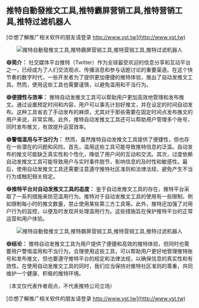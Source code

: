 ## **推特自動發推文工具,推特霸屏营销工具,推特营销工具,推特过滤机器人**

[😍想了解推广相关软件的朋友请登录 http://www.vst.tw](http://www.vst.tw)

 <center><img src="https://vst.tw/MP4/tuiguang/png/8.png" alt="推特自動發推文工具,推特霸屏营销工具,推特营销工具,推特过滤机器人"></center>

**😄简介：**
社交媒体平台推特（Twitter）作为全球最受欢迎的信息分享和互动平台之一，已经成为了人们交流观点、传播消息和参与话题讨论的重要渠道。在这个快节奏的数字时代，一些开发者为了提供更加便捷的推特体验，推出了自动发推文工具。然而，使用这些工具也需要谨慎，以避免滥用和不当行为。

**😄便捷性与效率：**
推特自动发推文工具可以帮助用户更加高效地管理和发布推文。通过设置预定时间和内容，用户可以事先计划好推文，并在设定的时间自动发布。这种工具省去了手动发布的麻烦，尤其对于那些需要在固定时间点发布推文的用户来说，非常实用。此外，推特自动发推文工具还可以帮助用户管理多个账号，同时发布推文，有效提升运营效率。

**😄警惕滥用与不当行为：**
然而，虽然推特自动发推文工具提供了便捷性，但也存在一些潜在的问题和风险。首先，滥用这些工具可能导致推特信息的泛滥。自动发布的推文可能缺乏真实性和个性化，降低了用户间的互动和交流。其次，过度依赖自动发推文工具可能导致用户与实时事件脱节，影响信息的及时性和敏感性。最后，使用自动发推文工具还需要注意遵守推特社区准则和法律法规，避免产生不当行为或触犯相关规定。

**😄推特平台对自动发推文工具的态度：**
鉴于自动发推文工具的存在，推特平台采取了一系列措施来防范滥用行为。推特对于自动发推文工具的使用有一些限制，例如限制每小时的推文数量，禁止使用某些第三方工具等。此外，推特还加强了对用户行为的监控，以便及时发现并处理滥用行为。这些措施旨在保护推特平台的正常运营和用户体验。

 <center><img src="https://vst.tw/MP4/tuiguang/png/5.png" alt="推特自動發推文工具,推特霸屏营销工具,推特营销工具,推特过滤机器人"></center>

**😄结论：**
推特自动发推文工具为用户提供了便捷和高效的推特体验，但同时也需要用户警惕滥用和不当行为。合理使用这些工具，可以帮助用户更好地管理推特账号和发布推文，但也要遵守推特平台的规定和法律法规，以确保信息的真实性和有效性。在使用自动发推文工具的同时，我们应当保持对推特社区准则的尊重，共同维护一个健康、积极的推特环境。

（本文仅代表作者观点，不代表推特公司立场）

[😍想了解推广相关软件的朋友请登录 http://www.vst.tw](http://www.vst.tw)



